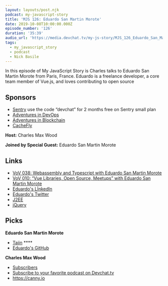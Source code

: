 ```yaml
---
layout: layouts/post.njk
podcast: my-javascript-story
title: 'MJS 126: Eduardo San Martin Morote'
date: 2019-10-08T10:00:00.000Z
episode_number: '126'
duration: '35:39'
audio_url: 'https://media.devchat.tv/my-js-story/MJS_126_Eduardo_San_Martin_Morote.mp3'
tags:
  - my_javascript_story
  - podcast
  - Nick Basile
---
```

In this episode of My JavaScript Story is Charles talks to Eduardo San Martin Morote from Paris, France. Eduardo is a freelance developer, a core team member of Vue.js, and loves contributing to open source

## Sponsors

* [Sentry](https://sentry.io/) use the code “devchat” for 2 months free on Sentry small plan
* [Adventures in DevOps](https://devchat.tv/adventures-in-devops/)
* [Adventures in Blockchain](https://devchat.tv/adventures-in-blockchain/)
* [CacheFly](https://www.cachefly.com/)

**Host:** Charles Max Wood

**Joined by Special Guest:** Eduardo San Martin Morote

## Links

* [VoV 038: Webassembly and Typescript with Eduardo San Martin Morote](https://devchat.tv/views-on-vue/vov-038-webassembly-and-typescript-with-eduardo-san-martin-morote/#viewport)
* [VoV 010: “Vue Libraries, Open Source, Meetups” with Eduardo San Martin Morote](https://devchat.tv/views-on-vue/vov-010-vue-libraries-open-source-meetups-with-eduardo-san-martin-morote/)
* [Eduardo's LİnkedIn](https://www.linkedin.com/in/edsanmartin/)
* [Eduardo's Twitter](@posva)
* [J2EE](https://www.webopedia.com/TERM/J/J2EE.html)
* [jQuery](https://jquery.com)

## Picks

**Eduardo San Martin Morote**

* [Tajin](https://www.tajin.com) ****
* [Eduardo's GitHub](https://github.com/posva)

**Charles Max Wood**

* [Subscribers](https://app.subscribers.com)
* [Subscribe to your favorite podcast on Devchat.tv](https://devchat.tv)
* <https://canny.io>
